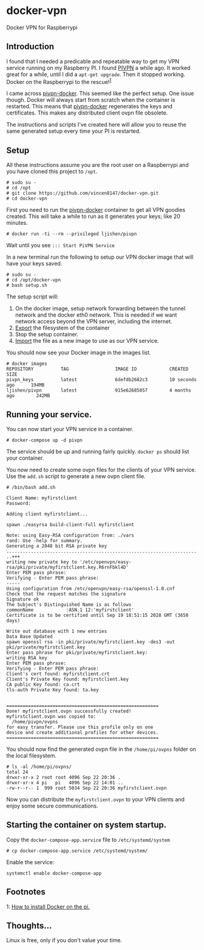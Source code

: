 # docker-vpn
Docker VPN for Raspberrypi

## Introduction

I found that I needed a predicable and repeatable way to get my VPN service
running on my Raspberry PI.  I found [PIVPN](http://www.pivpn.io/) a while ago.  It worked great for a while, until I did a `apt-get upgrade`.  Then it stopped
working.  Docker on the Raspberrypi to the rescue!<sup>[1](#f1)</sup>

I came across [pivpn-docker](https://github.com/ljishen/pivpn-docker).  This
seemed like the perfect setup.  One issue though.  Docker will always start
from scratch when the container is restarted.  This means that
[pivpn-docker](https://github.com/ljishen/pivpn-docker) regenerates the keys
and certificates. This makes any distributed client ovpn file obsolete.

The instructions and scripts I've created here will allow you to reuse the same
generated setup every time your PI is restarted.

## Setup
All these instructions assume you are the root user on a Raspberrypi and
you have cloned this project to `/opt`.
```
# sudo su -
# cd /opt
# git clone https://github.com/vincen8147/docker-vpn.git
# cd docker-vpn
```

First you need to run the
[pivpn-docker](https://github.com/ljishen/pivpn-docker)
container to get all VPN goodies created.  This will take a while to run as it
generates your keys; like 20 minutes.

```
# docker run -ti --rm --privileged ljishen/pivpn
```
Wait until you see `::: Start PiVPN Service`

In a new terminal run the following to setup our VPN docker image that will
have your keys saved.
```
# sudo su -
# cd /opt/docker-vpn
# bash setup.sh
```

The setup script will:
1. On the docker image, setup network forwarding between the tunnel network and the docker eth0
network.  This is needed if we want network access beyond the VPN server, including the internet.
1. [Export](https://docs.docker.com/engine/reference/commandline/export/) the filesystem of the container    
1. Stop the setup container.
1. [Import](https://docs.docker.com/engine/reference/commandline/import/)
the file as a new image to use as our VPN service.

You should now see your Docker image in the images list.
```
# docker images
REPOSITORY          TAG                 IMAGE ID            CREATED             SIZE
pivpn_keys          latest              6defdb2682c3        10 seconds ago      194MB
ljishen/pivpn       latest              915e62685057        4 months ago        242MB
```
## Running your service.
You can now start your VPN service in a container.
```
# docker-compose up -d pivpn
```
The service should be up and running fairly quickly.  `docker ps` should list your container.

You now need to create some ovpn files for the clients of your VPN service.
Use the `add.sh` script to generate a new ovpn client file.
```
# /bin/bash add.sh

Client Name: myfirstclient
Password:

Adding client myfirstclient...

spawn ./easyrsa build-client-full myfirstclient

Note: using Easy-RSA configuration from: ./vars
rand: Use -help for summary.
Generating a 2048 bit RSA private key
.................................................................................................................................................+++
..+++
writing new private key to '/etc/openvpn/easy-rsa/pki/private/myfirstclient.key.R6rnFbkl4D'
Enter PEM pass phrase:
Verifying - Enter PEM pass phrase:
-----
Using configuration from /etc/openvpn/easy-rsa/openssl-1.0.cnf
Check that the request matches the signature
Signature ok
The Subject's Distinguished Name is as follows
commonName            :ASN.1 12:'myfirstclient'
Certificate is to be certified until Sep 19 18:51:15 2028 GMT (3650 days)

Write out database with 1 new entries
Data Base Updated
spawn openssl rsa -in pki/private/myfirstclient.key -des3 -out pki/private/myfirstclient.key
Enter pass phrase for pki/private/myfirstclient.key:
writing RSA key
Enter PEM pass phrase:
Verifying - Enter PEM pass phrase:
Client's cert found: myfirstclient.crt
Client's Private Key found: myfirstclient.key
CA public Key found: ca.crt
tls-auth Private Key found: ta.key


========================================================
Done! myfirstclient.ovpn successfully created!
myfirstclient.ovpn was copied to:
  /home/pivpn/ovpns
for easy transfer. Please use this profile only on one
device and create additional profiles for other devices.
========================================================
```
You should now find the generated ovpn file in the `/home/pi/ovpns` folder on
the local filesystem.
```
# ls -al /home/pi/ovpns/
total 24
drwxr-xr-x 2 root root 4096 Sep 22 20:36 .
drwxr-xr-x 4 pi   pi   4096 Sep 22 14:01 ..
-rw-r--r-- 1  999 root 5034 Sep 22 20:36 myfirstclient.ovpn
```
Now you can distribute the `myfirstclient.ovpn` to your VPN clients and enjoy
some secure communications.

## Starting the container on system startup.
Copy the `docker-compose-app.service` file to `/etc/systemd/system`
```
# cp docker-compose-app.service /etc/systemd/system/
```
Enable the service:
```
systemctl enable docker-compose-app
```

## Footnotes
<a name="f1">1</a>: [How to install Docker on the pi.](
  https://medium.freecodecamp.org/the-easy-way-to-set-up-docker-on-a-raspberry-pi-7d24ced073ef)
## Thoughts...
Linux is free, only if you don't value your time.
